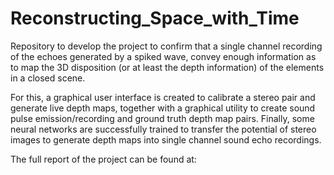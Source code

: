 # Reconstructing_Space_with_Time
Repository to develop the project to confirm that a single channel recording of the echoes generated by a spiked wave, convey enough information as to map the 3D disposition (or at least the depth information) of the elements in a closed scene.

For this, a graphical user interface is created to calibrate a stereo pair and generate live depth maps, together with a graphical utility to create sound pulse emission/recording and ground truth depth map pairs. Finally, some neural networks are successfully trained to transfer the potential of stereo images to generate depth maps into single channel sound echo recordings.

The full report of the project can be found at:

